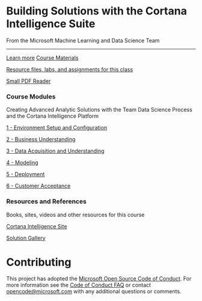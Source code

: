 <!DOCTYPE html>
<html lang="en">
<head>
<!-- Required meta tags always come first -->
<meta charset="utf-8">
<meta name="viewport" content="width=device-width, initial-scale=1, shrink-to-fit=no">
<meta http-equiv="x-ua-compatible" content="ie=edge">
<!-- Bootstrap CSS -->
<link rel="stylesheet" href="https://maxcdn.bootstrapcdn.com/bootstrap/4.0.0-alpha.5/css/bootstrap.min.css" integrity="sha384-AysaV+vQoT3kOAXZkl02PThvDr8HYKPZhNT5h/CXfBThSRXQ6jW5DO2ekP5ViFdi" crossorigin="anonymous">
</head>
<body>
<div class="jumbotron">
<h1 class="display-3">Building Solutions with the Cortana Intelligence Suite</h1>
<p class="lead">From the Microsoft Machine Learning and Data Science Team</p>
<hr class="my-2">
<p class="lead">
<a class="btn btn-primary" href="http://learnanalytics.microsoft.com/home/index" role="button" target="_blank">Learn more</a>
<a class="btn btn-primary" data-toggle="collapse" href="#collapseExample" aria-expanded="false" aria-controls="collapseExample">
Course Materials
</a>
</p>
<div class="collapse" id="collapseExample">
<div class="card card-block">
<p><a href="Resources/Resources.zip" target="_blank">Resource files, labs, and assignments for this class</a></p>
<p><a href="http://www.sumatrapdfreader.org/dl/SumatraPDF-3.1.2-64.zip" target="_blank">Small PDF Reader</a></p>
</div>
</div>
</div>
<div class="container">
<div class="row">
<div class="col-sm-4">
<div class="card card-block">
<h3 class="card-title">Course Modules</h3>
<p class="card-text">Creating Advanced Analytic Solutions with the Team Data Science Process and the Cortana Intelligence Platform</p>
<p><a href="Modules/BuildingSolutionsWithCIS-1-Setup.pdf" target="_blank" class="card-link">1 - Environment Setup and Configuration</a></p>
<p><a href="Modules/BuildingSolutionsWithCIS-2-BusinessUnderstanding.pdf" target="_blank" class="card-link">2 - Business Understanding</a></p>
<p><a href="Modules/BuildingSolutionsWithCIS-3-DataAcquisitionAndUnderstanding.pdf" target="_blank" class="card-link">3 - Data Acquisition and Understanding</a></p>
<p><a href="Modules/BuildingSolutionsWithCIS-4-Modeling.pdf" target="_blank" class="card-link">4 - Modeling</a></p>
<p><a href="Modules/BuildingSolutionsWithCIS-5-Deployment.pdf" target="_blank" class="card-link">5 - Deployment</a></p>
<p><a href="Modules/BuildingSolutionsWithCIS-6-CustomerAcceptance.pdf" target="_blank" class="card-link">6 - Customer Acceptance</a></p>
</div>
</div>
<div class="row">
<div class="col-sm-4">
<div class="card card-block">
<h3 class="card-title">Resources and References</h3>
<p class="card-text">Books, sites, videos and other resources for this course</p>
<p><a href="https://www.microsoft.com/en-us/cloud-platform/cortana-intelligence-suite" target="_blank" class="card-link">Cortana Intelligence Site</a></p>
<p><a href="https://gallery.cortanaintelligence.com/solutions" target="_blank" class="card-link">Solution Gallery</a></p>
</div>
</div>
</div>
</div>
</div>

# Contributing

This project has adopted the [Microsoft Open Source Code of Conduct](https://opensource.microsoft.com/codeofconduct/). For more information see the [Code of Conduct FAQ](https://opensource.microsoft.com/codeofconduct/faq/) or contact [opencode@microsoft.com](mailto:opencode@microsoft.com) with any additional questions or comments.

